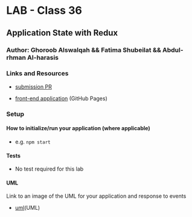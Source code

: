 # LAB - Class 36

## Application State with Redux

### Author: Ghoroob Alswalqah && Fatima Shubeilat && Abdul-rhman Al-harasis 

### Links and Resources

- [submission PR](https://github.com/401-advanced-javascript-Dante/lab36/pull/1)

<!-- - [ci/cd](https://github.com/401-advanced-javascript-Dante/lab31/actions/runs/48085952) (GitHub Actions) -->

- [front-end application](https://401-advanced-javascript-dante.github.io/lab36/) (GitHub Pages)

### Setup


#### How to initialize/run your application (where applicable)

- e.g. `npm start`

#### Tests
- No test required for this lab 

#### UML

Link to an image of the UML for your application and response to events
- [uml](https://i.ibb.co/VtJwWDc/lab36.jpg)(UML)

